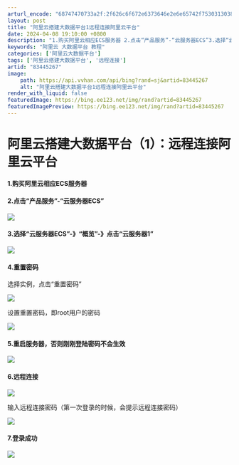 ```yaml
---
arturl_encode: "68747470733a2f:2f626c6f672e6373646e2e6e65742f75303130383836323137:2f61727469636c652f64657461696c732f3833343435323637"
layout: post
title: "阿里云搭建大数据平台1远程连接阿里云平台"
date: 2024-04-08 19:10:00 +0800
description: "1.购买阿里云相应ECS服务器 2.点击“产品服务”-“云服务器ECS”3.选择“云服务器ECS”-"
keywords: "阿里云 大数据平台 教程"
categories: ['阿里云大数据平台']
tags: ['阿里云搭建大数据平台', '远程连接']
artid: "83445267"
image:
    path: https://api.vvhan.com/api/bing?rand=sj&artid=83445267
    alt: "阿里云搭建大数据平台1远程连接阿里云平台"
render_with_liquid: false
featuredImage: https://bing.ee123.net/img/rand?artid=83445267
featuredImagePreview: https://bing.ee123.net/img/rand?artid=83445267
---
```


# 阿里云搭建大数据平台（1）：远程连接阿里云平台

#### 1.购买阿里云相应ECS服务器

#### 2.点击“产品服务”-“云服务器ECS”

![](https://i-blog.csdnimg.cn/blog_migrate/d6648b6066d45fb725bc57865e5c5e8d.png)

#### 3.选择“云服务器ECS”-》“概览”-》点击“云服务器1”

![](https://i-blog.csdnimg.cn/blog_migrate/4f75cb45650c98f475cc18cee7b52e3b.png)

#### 4.重置密码

选择实例，点击“重置密码”

![](https://i-blog.csdnimg.cn/blog_migrate/b7d03a1bfa95d32d83871b80f5b9b3f1.png)

设置重置密码，即root用户的密码

![](https://i-blog.csdnimg.cn/blog_migrate/60133e0faa12400273bc5f1f9eba1809.png)

#### 5.重启服务器，否则刚刚登陆密码不会生效

![](https://i-blog.csdnimg.cn/blog_migrate/bcabbed7c3183b2e27532484ef0fc758.png)

#### 6.远程连接

![](https://i-blog.csdnimg.cn/blog_migrate/94df51cc56ffdc5ba6738f409f40bbec.png)

输入远程连接密码（第一次登录的时候，会提示远程连接密码）

![](https://i-blog.csdnimg.cn/blog_migrate/c070f97aaa4efbdcfca6d67fba76d410.png)

#### 7.登录成功

![](https://i-blog.csdnimg.cn/blog_migrate/d95e2737c15ff158090a25b2a2be0879.png)